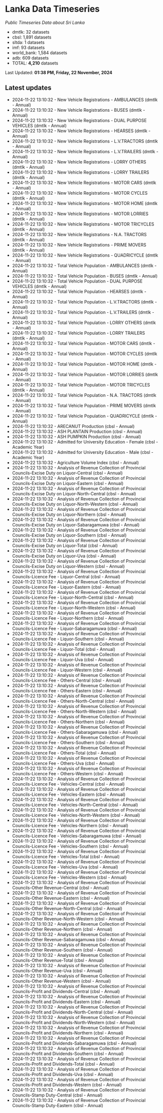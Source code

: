 # Lanka Data Timeseries
*Public Timeseries Data about Sri Lanka*

* dmtlk: 32 datasets
* cbsl: 1,891 datasets
* sltda: 1 datasets
* imf: 93 datasets
* world_bank: 1,584 datasets
* adb: 609 datasets
* TOTAL: **4,210** datasets

Last Updated: **01:38 PM, Friday, 22 November, 2024**

## Latest updates

* 2024-11-22 13:10:32 - New Vehicle Registrations - AMBULANCES (dmtlk - Annual)
* 2024-11-22 13:10:32 - New Vehicle Registrations - BUSES (dmtlk - Annual)
* 2024-11-22 13:10:32 - New Vehicle Registrations - DUAL PURPOSE VEHICLES (dmtlk - Annual)
* 2024-11-22 13:10:32 - New Vehicle Registrations - HEARSES (dmtlk - Annual)
* 2024-11-22 13:10:32 - New Vehicle Registrations - L.V.TRACTORS (dmtlk - Annual)
* 2024-11-22 13:10:32 - New Vehicle Registrations - L.V.TRAILERS (dmtlk - Annual)
* 2024-11-22 13:10:32 - New Vehicle Registrations - LORRY OTHERS (dmtlk - Annual)
* 2024-11-22 13:10:32 - New Vehicle Registrations - LORRY TRAILERS (dmtlk - Annual)
* 2024-11-22 13:10:32 - New Vehicle Registrations - MOTOR CARS (dmtlk - Annual)
* 2024-11-22 13:10:32 - New Vehicle Registrations - MOTOR CYCLES (dmtlk - Annual)
* 2024-11-22 13:10:32 - New Vehicle Registrations - MOTOR HOME (dmtlk - Annual)
* 2024-11-22 13:10:32 - New Vehicle Registrations - MOTOR LORRIES (dmtlk - Annual)
* 2024-11-22 13:10:32 - New Vehicle Registrations - MOTOR TRICYCLES (dmtlk - Annual)
* 2024-11-22 13:10:32 - New Vehicle Registrations - N.A. TRACTORS (dmtlk - Annual)
* 2024-11-22 13:10:32 - New Vehicle Registrations - PRIME MOVERS (dmtlk - Annual)
* 2024-11-22 13:10:32 - New Vehicle Registrations - QUADRICYCLE (dmtlk - Annual)
* 2024-11-22 13:10:32 - Total Vehicle Population - AMBULANCES (dmtlk - Annual)
* 2024-11-22 13:10:32 - Total Vehicle Population - BUSES (dmtlk - Annual)
* 2024-11-22 13:10:32 - Total Vehicle Population - DUAL PURPOSE VEHICLES (dmtlk - Annual)
* 2024-11-22 13:10:32 - Total Vehicle Population - HEARSES (dmtlk - Annual)
* 2024-11-22 13:10:32 - Total Vehicle Population - L.V.TRACTORS (dmtlk - Annual)
* 2024-11-22 13:10:32 - Total Vehicle Population - L.V.TRAILERS (dmtlk - Annual)
* 2024-11-22 13:10:32 - Total Vehicle Population - LORRY OTHERS (dmtlk - Annual)
* 2024-11-22 13:10:32 - Total Vehicle Population - LORRY TRAILERS (dmtlk - Annual)
* 2024-11-22 13:10:32 - Total Vehicle Population - MOTOR CARS (dmtlk - Annual)
* 2024-11-22 13:10:32 - Total Vehicle Population - MOTOR CYCLES (dmtlk - Annual)
* 2024-11-22 13:10:32 - Total Vehicle Population - MOTOR HOME (dmtlk - Annual)
* 2024-11-22 13:10:32 - Total Vehicle Population - MOTOR LORRIES (dmtlk - Annual)
* 2024-11-22 13:10:32 - Total Vehicle Population - MOTOR TRICYCLES (dmtlk - Annual)
* 2024-11-22 13:10:32 - Total Vehicle Population - N.A. TRACTORS (dmtlk - Annual)
* 2024-11-22 13:10:32 - Total Vehicle Population - PRIME MOVERS (dmtlk - Annual)
* 2024-11-22 13:10:32 - Total Vehicle Population - QUADRICYCLE (dmtlk - Annual)
* 2024-11-22 13:10:32 - ARECANUT Production (cbsl - Annual)
* 2024-11-22 13:10:32 - ASH PLANTAIN Production (cbsl - Annual)
* 2024-11-22 13:10:32 - ASH PUMPKIN Production (cbsl - Annual)
* 2024-11-22 13:10:32 - Admitted for University Education - Female (cbsl - Academic Year)
* 2024-11-22 13:10:32 - Admitted for University Education - Male (cbsl - Academic Year)
* 2024-11-22 13:10:32 - Agriculture Volume Index (cbsl - Annual)
* 2024-11-22 13:10:32 - Analysis of Revenue Collection of Provincial Councils-Excise Duty on Liquor-Central (cbsl - Annual)
* 2024-11-22 13:10:32 - Analysis of Revenue Collection of Provincial Councils-Excise Duty on Liquor-Eastern (cbsl - Annual)
* 2024-11-22 13:10:32 - Analysis of Revenue Collection of Provincial Councils-Excise Duty on Liquor-North-Central (cbsl - Annual)
* 2024-11-22 13:10:32 - Analysis of Revenue Collection of Provincial Councils-Excise Duty on Liquor-North-Western (cbsl - Annual)
* 2024-11-22 13:10:32 - Analysis of Revenue Collection of Provincial Councils-Excise Duty on Liquor-Northern (cbsl - Annual)
* 2024-11-22 13:10:32 - Analysis of Revenue Collection of Provincial Councils-Excise Duty on Liquor-Sabaragamuwa (cbsl - Annual)
* 2024-11-22 13:10:32 - Analysis of Revenue Collection of Provincial Councils-Excise Duty on Liquor-Southern (cbsl - Annual)
* 2024-11-22 13:10:32 - Analysis of Revenue Collection of Provincial Councils-Excise Duty on Liquor-Total (cbsl - Annual)
* 2024-11-22 13:10:32 - Analysis of Revenue Collection of Provincial Councils-Excise Duty on Liquor-Uva (cbsl - Annual)
* 2024-11-22 13:10:32 - Analysis of Revenue Collection of Provincial Councils-Excise Duty on Liquor-Western (cbsl - Annual)
* 2024-11-22 13:10:32 - Analysis of Revenue Collection of Provincial Councils-Licence Fee - Liquor-Central (cbsl - Annual)
* 2024-11-22 13:10:32 - Analysis of Revenue Collection of Provincial Councils-Licence Fee - Liquor-Eastern (cbsl - Annual)
* 2024-11-22 13:10:32 - Analysis of Revenue Collection of Provincial Councils-Licence Fee - Liquor-North-Central (cbsl - Annual)
* 2024-11-22 13:10:32 - Analysis of Revenue Collection of Provincial Councils-Licence Fee - Liquor-North-Western (cbsl - Annual)
* 2024-11-22 13:10:32 - Analysis of Revenue Collection of Provincial Councils-Licence Fee - Liquor-Northern (cbsl - Annual)
* 2024-11-22 13:10:32 - Analysis of Revenue Collection of Provincial Councils-Licence Fee - Liquor-Sabaragamuwa (cbsl - Annual)
* 2024-11-22 13:10:32 - Analysis of Revenue Collection of Provincial Councils-Licence Fee - Liquor-Southern (cbsl - Annual)
* 2024-11-22 13:10:32 - Analysis of Revenue Collection of Provincial Councils-Licence Fee - Liquor-Total (cbsl - Annual)
* 2024-11-22 13:10:32 - Analysis of Revenue Collection of Provincial Councils-Licence Fee - Liquor-Uva (cbsl - Annual)
* 2024-11-22 13:10:32 - Analysis of Revenue Collection of Provincial Councils-Licence Fee - Liquor-Western (cbsl - Annual)
* 2024-11-22 13:10:32 - Analysis of Revenue Collection of Provincial Councils-Licence Fee - Others-Central (cbsl - Annual)
* 2024-11-22 13:10:32 - Analysis of Revenue Collection of Provincial Councils-Licence Fee - Others-Eastern (cbsl - Annual)
* 2024-11-22 13:10:32 - Analysis of Revenue Collection of Provincial Councils-Licence Fee - Others-North-Central (cbsl - Annual)
* 2024-11-22 13:10:32 - Analysis of Revenue Collection of Provincial Councils-Licence Fee - Others-North-Western (cbsl - Annual)
* 2024-11-22 13:10:32 - Analysis of Revenue Collection of Provincial Councils-Licence Fee - Others-Northern (cbsl - Annual)
* 2024-11-22 13:10:32 - Analysis of Revenue Collection of Provincial Councils-Licence Fee - Others-Sabaragamuwa (cbsl - Annual)
* 2024-11-22 13:10:32 - Analysis of Revenue Collection of Provincial Councils-Licence Fee - Others-Southern (cbsl - Annual)
* 2024-11-22 13:10:32 - Analysis of Revenue Collection of Provincial Councils-Licence Fee - Others-Total (cbsl - Annual)
* 2024-11-22 13:10:32 - Analysis of Revenue Collection of Provincial Councils-Licence Fee - Others-Uva (cbsl - Annual)
* 2024-11-22 13:10:32 - Analysis of Revenue Collection of Provincial Councils-Licence Fee - Others-Western (cbsl - Annual)
* 2024-11-22 13:10:32 - Analysis of Revenue Collection of Provincial Councils-Licence Fee - Vehicles-Central (cbsl - Annual)
* 2024-11-22 13:10:32 - Analysis of Revenue Collection of Provincial Councils-Licence Fee - Vehicles-Eastern (cbsl - Annual)
* 2024-11-22 13:10:32 - Analysis of Revenue Collection of Provincial Councils-Licence Fee - Vehicles-North-Central (cbsl - Annual)
* 2024-11-22 13:10:32 - Analysis of Revenue Collection of Provincial Councils-Licence Fee - Vehicles-North-Western (cbsl - Annual)
* 2024-11-22 13:10:32 - Analysis of Revenue Collection of Provincial Councils-Licence Fee - Vehicles-Northern (cbsl - Annual)
* 2024-11-22 13:10:32 - Analysis of Revenue Collection of Provincial Councils-Licence Fee - Vehicles-Sabaragamuwa (cbsl - Annual)
* 2024-11-22 13:10:32 - Analysis of Revenue Collection of Provincial Councils-Licence Fee - Vehicles-Southern (cbsl - Annual)
* 2024-11-22 13:10:32 - Analysis of Revenue Collection of Provincial Councils-Licence Fee - Vehicles-Total (cbsl - Annual)
* 2024-11-22 13:10:32 - Analysis of Revenue Collection of Provincial Councils-Licence Fee - Vehicles-Uva (cbsl - Annual)
* 2024-11-22 13:10:32 - Analysis of Revenue Collection of Provincial Councils-Licence Fee - Vehicles-Western (cbsl - Annual)
* 2024-11-22 13:10:32 - Analysis of Revenue Collection of Provincial Councils-Other Revenue-Central (cbsl - Annual)
* 2024-11-22 13:10:32 - Analysis of Revenue Collection of Provincial Councils-Other Revenue-Eastern (cbsl - Annual)
* 2024-11-22 13:10:32 - Analysis of Revenue Collection of Provincial Councils-Other Revenue-North-Central (cbsl - Annual)
* 2024-11-22 13:10:32 - Analysis of Revenue Collection of Provincial Councils-Other Revenue-North-Western (cbsl - Annual)
* 2024-11-22 13:10:32 - Analysis of Revenue Collection of Provincial Councils-Other Revenue-Northern (cbsl - Annual)
* 2024-11-22 13:10:32 - Analysis of Revenue Collection of Provincial Councils-Other Revenue-Sabaragamuwa (cbsl - Annual)
* 2024-11-22 13:10:32 - Analysis of Revenue Collection of Provincial Councils-Other Revenue-Southern (cbsl - Annual)
* 2024-11-22 13:10:32 - Analysis of Revenue Collection of Provincial Councils-Other Revenue-Total (cbsl - Annual)
* 2024-11-22 13:10:32 - Analysis of Revenue Collection of Provincial Councils-Other Revenue-Uva (cbsl - Annual)
* 2024-11-22 13:10:32 - Analysis of Revenue Collection of Provincial Councils-Other Revenue-Western (cbsl - Annual)
* 2024-11-22 13:10:32 - Analysis of Revenue Collection of Provincial Councils-Profit and Dividends-Central (cbsl - Annual)
* 2024-11-22 13:10:32 - Analysis of Revenue Collection of Provincial Councils-Profit and Dividends-Eastern (cbsl - Annual)
* 2024-11-22 13:10:32 - Analysis of Revenue Collection of Provincial Councils-Profit and Dividends-North-Central (cbsl - Annual)
* 2024-11-22 13:10:32 - Analysis of Revenue Collection of Provincial Councils-Profit and Dividends-North-Western (cbsl - Annual)
* 2024-11-22 13:10:32 - Analysis of Revenue Collection of Provincial Councils-Profit and Dividends-Northern (cbsl - Annual)
* 2024-11-22 13:10:32 - Analysis of Revenue Collection of Provincial Councils-Profit and Dividends-Sabaragamuwa (cbsl - Annual)
* 2024-11-22 13:10:32 - Analysis of Revenue Collection of Provincial Councils-Profit and Dividends-Southern (cbsl - Annual)
* 2024-11-22 13:10:32 - Analysis of Revenue Collection of Provincial Councils-Profit and Dividends-Total (cbsl - Annual)
* 2024-11-22 13:10:32 - Analysis of Revenue Collection of Provincial Councils-Profit and Dividends-Uva (cbsl - Annual)
* 2024-11-22 13:10:32 - Analysis of Revenue Collection of Provincial Councils-Profit and Dividends-Western (cbsl - Annual)
* 2024-11-22 13:10:32 - Analysis of Revenue Collection of Provincial Councils-Stamp Duty-Central (cbsl - Annual)
* 2024-11-22 13:10:32 - Analysis of Revenue Collection of Provincial Councils-Stamp Duty-Eastern (cbsl - Annual)